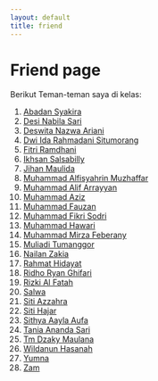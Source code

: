 ```yaml
---
layout: default
title: friend
---
```


# Friend page
Berikut Teman-teman saya di kelas:
1. [Abadan Syakira](https://abadan1912.github.io/)
2. [Desi Nabila Sari](https://desynabilasari.github.io/)
3. [Deswita Nazwa Ariani](https://deswitanazwa.github.io/)
4. [Dwi Ida Rahmadani Situmorang](https://dwiidarahmadanisitumorang.github.io/)
5. [Fitri Ramdhani](https://fitriramadhani20.github.io/)
6. [Ikhsan Salsabilly](https://isanbly06.github.io/)
7. [Jihan Maulida](https://jihanmaulidia09.github.io/)
8. [Muhammad Alfisyahrin Muzhaffar](https://alfisyahrin-26.github.io/)
9. [Muhammad Alif Arrayyan](https://alifarrayyan29.github.io/)
10. [Muhammad Aziz](https://mhmd-aziz.github.io/)
11. [Muhammad Fauzan](https://muhammadfauzan61.github.io/)
12. [Muhammad Fikri Sodri](https://mfikrisodri.github.io/)
13. [Muhammad Hawari](https://hawari-95.github.io/)
14. [Muhammad Mirza Feberany](https://mirzafeberanyy.github.io/)
15. [Muliadi Tumanggor](https://muliadi50.github.io/)
16. [Nailan Zakia](https://nailanzakia.github.io/)
17. [Rahmat Hidayat]()
18. [Ridho Ryan Ghifari](https://ridhoryanghifari.github.io/)
19. [Rizki Al Fatah](https://riskialfatah.github.io/)
20. [Salwa](https://salwaiska027.github.io/)
21. [Siti Azzahra](https://sitiazzahraaa.github.io/)
22. [Siti Hajar](https://sitihajar01.github.io/)
23. [Sithya Aayla Aufa](https://athayaaufa18.github.io/)
24. [Tania Ananda Sari](https://taniaanandasari.github.io/)
25. [Tm Dzaky Maulana](https://akbar2224.github.io/akbar2224/)
26. [Wildanun Hasanah](https://wildanunhasanah.github.io/)
27. [Yumna]()
28. [Zam](https://zamharira09.github.io//)